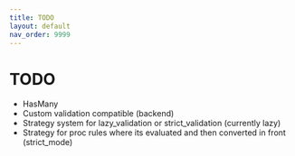 ```yaml
---
title: TODO
layout: default
nav_order: 9999
---
```


# TODO

- HasMany
- Custom validation compatible (backend)
- Strategy system for lazy_validation or strict_validation (currently lazy)
- Strategy for proc rules where its evaluated and then converted in front (strict_mode)